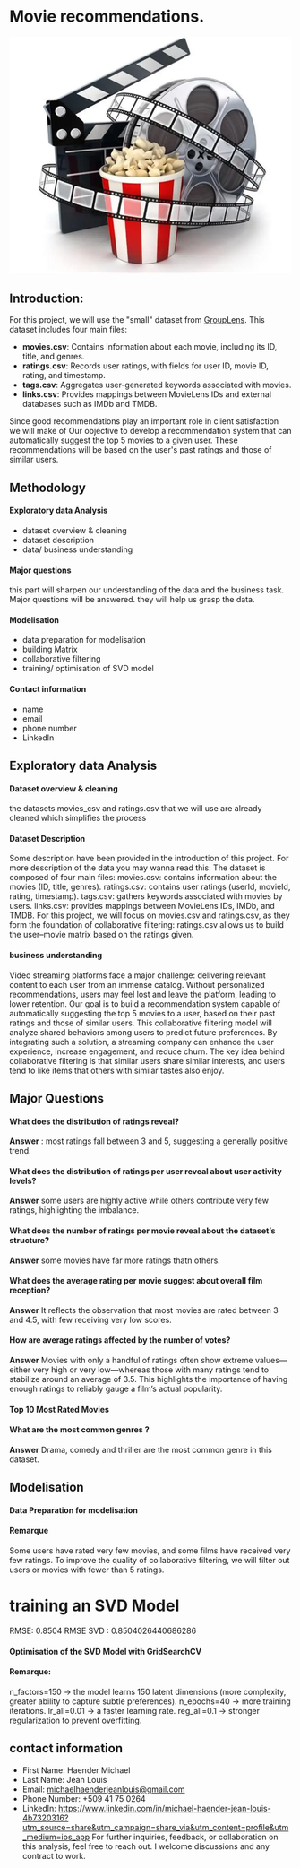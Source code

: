 # Movie recommendations.
![Alt text](https://github.com/Haender-Michael/Movie-recommendation/blob/5b17661812d41f56b50833e9f5fa7e535983c0cf/les%20images/Image%201.webp)

## Introduction:
For this project, we will use the "small" dataset from [GroupLens](https://grouplens.org/datasets/movielens/latest/). This dataset includes four main files:

- **movies.csv**: Contains information about each movie, including its ID, title, and genres.  
- **ratings.csv**: Records user ratings, with fields for user ID, movie ID, rating, and timestamp.  
- **tags.csv**: Aggregates user-generated keywords associated with movies.  
- **links.csv**: Provides mappings between MovieLens IDs and external databases such as IMDb and TMDB.

Since good recommendations play an important role in client satisfaction we will make of Our objective to develop a recommendation system that can automatically suggest the top 5 movies to a given user. These recommendations will be based on the user's past ratings and those of similar users.
 ## Methodology
 #### **Exploratory data Analysis**
 - dataset overview & cleaning
 - dataset description
 - data/ business understanding
 #### **Major questions**
 this part will sharpen our understanding of the data and the business task.
 Major questions will be answered.
 they will help us grasp the data.

#### **Modelisation**
- data preparation for modelisation
- building Matrix
- collaborative filtering
- training/ optimisation of SVD model

#### **Contact information**
- name
- email
- phone number
- LinkedIn
##  Exploratory data Analysis
#### **Dataset overview & cleaning**
the datasets movies_csv and ratings.csv that we will use are already cleaned which simplifies the process
#### **Dataset Description**
Some description have been provided in the introduction of this project. For more description of the data you may wanna read this:
The dataset is composed of four main files:
movies.csv: contains information about the movies (ID, title, genres). ratings.csv: contains user ratings (userId, movieId, rating, timestamp). tags.csv: gathers keywords associated with movies by users. links.csv: provides mappings between MovieLens IDs, IMDb, and TMDB.
For this project, we will focus on movies.csv and ratings.csv, as they form the foundation of collaborative filtering:
ratings.csv allows us to build the user–movie matrix based on the ratings given.
#### **business understanding**
Video streaming platforms face a major challenge: delivering relevant content to each user from an immense catalog. Without personalized recommendations, users may feel lost and leave the platform, leading to lower retention.
Our goal is to build a recommendation system capable of automatically suggesting the top 5 movies to a user, based on their past ratings and those of similar users.
This collaborative filtering model will analyze shared behaviors among users to predict future preferences. By integrating such a solution, a streaming company can enhance the user experience, increase engagement, and reduce churn.
The key idea behind collaborative filtering is that similar users share similar interests, and users tend to like items that others with similar tastes also enjoy.
## Major Questions
#### What does the distribution of ratings reveal?
**Answer** : most ratings fall between 3 and 5, suggesting a generally positive trend.
#### What does the distribution of ratings per user reveal about user activity levels?
**Answer**
some users are highly active while others contribute very few ratings, highlighting the imbalance.
#### What does the number of ratings per movie reveal about the dataset’s structure?
**Answer**
some movies have far more ratings thatn others.
#### What does the average rating per movie suggest about overall film reception?
**Answer**
It reflects the observation that most movies are rated between 3 and 4.5, with few receiving very low scores.
#### How are average ratings affected by the number of votes?
**Answer**
Movies with only a handful of ratings often show extreme values—either very high or very low—whereas those with many ratings tend to stabilize around an average of 3.5. This highlights the importance of having enough ratings to reliably gauge a film’s actual popularity.
#### Top 10 Most Rated Movies
#### What are the most common genres ?
**Answer**
Drama, comedy and thriller are the most common genre in this dataset.
## Modelisation
#### Data Preparation for modelisation
#### Remarque
Some users have rated very few movies, and some films have received very few ratings. To improve the quality of collaborative filtering, we will filter out users or movies with fewer than 5 ratings.
# training an SVD Model
RMSE: 0.8504
RMSE SVD : 0.8504026440686286
#### Optimisation of the SVD Model with GridSearchCV
#### Remarque:
n_factors=150 → the model learns 150 latent dimensions (more complexity, greater ability to capture subtle preferences).
n_epochs=40 → more training iterations.
lr_all=0.01 → a faster learning rate.
reg_all=0.1 → stronger regularization to prevent overfitting.
## contact information 
- First Name: Haender Michael
- Last Name: Jean Louis
- Email: michaelhaenderjeanlouis@gmail.com
- Phone Number: +509 41 75 0264
- LinkedIn: https://www.linkedin.com/in/michael-haender-jean-louis-4b7320316?utm_source=share&utm_campaign=share_via&utm_content=profile&utm_medium=ios_app
For further inquiries, feedback, or collaboration on this analysis, feel free to reach out. I welcome discussions and any contract to work.
